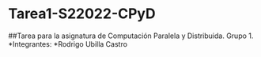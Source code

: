 # Tarea1-S22022-CPyD
##Tarea para la asignatura de Computación Paralela y Distribuida. Grupo 1.
*Integrantes:
*Rodrigo Ubilla Castro
